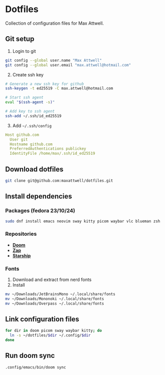 # Dotfiles
Collection of configuration files for Max Attwell.

## Git setup 
1. Login to git
```sh
git config --global user.name "Max Attwell"
git config --global user.email "max.attwell@hotmail.com"
```

2. Create ssh key
``` sh
# Generate a new ssh key for github
ssh-keygen -t ed25519 -C max.attwell@hotmail.com

# Start ssh agent
eval "$(ssh-agent -s)"

# Add key to ssh agent
ssh-add ~/.ssh/id_ed25519
```

3. Add `~/.ssh/config`

```yaml
Host github.com
  User git
  Hostname github.com
  PreferredAuthentications publickey
  IdentityFile /home/max/.ssh/id_ed25519
```
## Download dotfiles

``` sh
git clone git@github.com:maxattwell/dotfiles.git
```

## Install dependencies 

### Packages (fedora 23/10/24)
``` sh
sudo dnf install emacs neovim sway kitty picom waybar vlc blueman zsh
```

### Repositories
- **[Doom](https://github.com/doomemacs/doomemacs?tab=readme-ov-file#install)**
- **[Zap](https://www.zapzsh.com/)** 
- **[Starship](https://starship.rs/#install-latest-version)** 

### Fonts
1. Download and extract from nerd fonts
2. Install
``` sh
mv ~/Downloads/JetBrainsMono ~/.local/share/fonts
mv ~/Downloads/Mononoki ~/.local/share/fonts
mv ~/Downloads/Overpass ~/.local/share/fonts
```

## Link configuration files
``` sh
for dir in doom picom sway waybar kitty; do
  ln -s ~/dotfiles/$dir ~/.config/$dir
done
```

## Run doom sync

``` sh
.config/emacs/bin/doom sync
```

